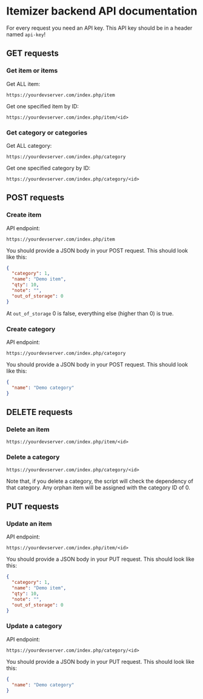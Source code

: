 # Itemizer backend API documentation

For every request you need an API key. This API key should be in a header named `api-key`!

## GET requests

### Get item or items

Get ALL item:
```
https://yourdevserver.com/index.php/item
```

Get one specified item by ID:
```
https://yourdevserver.com/index.php/item/<id>
```

### Get category or categories

Get ALL category:
```
https://yourdevserver.com/index.php/category
```

Get one specified category by ID:
```
https://yourdevserver.com/index.php/category/<id>
```

## POST requests

### Create item

API endpoint:
```
https://yourdevserver.com/index.php/item
```

You should provide a JSON body in your POST request. This should look like this:

```json
{
  "category": 1,
  "name": "Demo item",
  "qty": 10,
  "note": "",
  "out_of_storage": 0
}
```

At `out_of_storage` 0 is false, everything else (higher than 0) is true. 

### Create category

API endpoint:
```
https://yourdevserver.com/index.php/category
```

You should provide a JSON body in your POST request. This should look like this:

```json
{
  "name": "Demo category"
}
```

## DELETE requests

### Delete an item

```
https://yourdevserver.com/index.php/item/<id>
```

### Delete a category

```
https://yourdevserver.com/index.php/category/<id>
```

Note that, if you delete a category, the script will check the dependency of that category. Any orphan item will be assigned with the category ID of 0.

## PUT requests

### Update an item

API endpoint:
```
https://yourdevserver.com/index.php/item/<id>
```

You should provide a JSON body in your PUT request. This should look like this:

```json
{
  "category": 1,
  "name": "Demo item",
  "qty": 10,
  "note": "",
  "out_of_storage": 0
}
```

### Update a category

API endpoint:
```
https://yourdevserver.com/index.php/category/<id>
```

You should provide a JSON body in your PUT request. This should look like this:

```json
{
  "name": "Demo category"
}
```